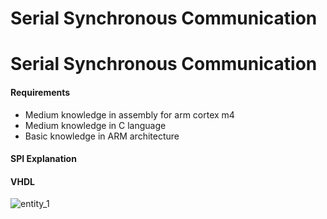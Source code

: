 # Serial Synchronous Communication



# Serial Synchronous Communication


#### Requirements

- Medium knowledge in assembly for arm cortex m4
- Medium knowledge in C language
- Basic knowledge in ARM architecture

#### SPI Explanation

#### VHDL

![entity_1](https://user-images.githubusercontent.com/48101913/114426630-a291eb80-9b90-11eb-8a69-f46506bd0f37.png)

